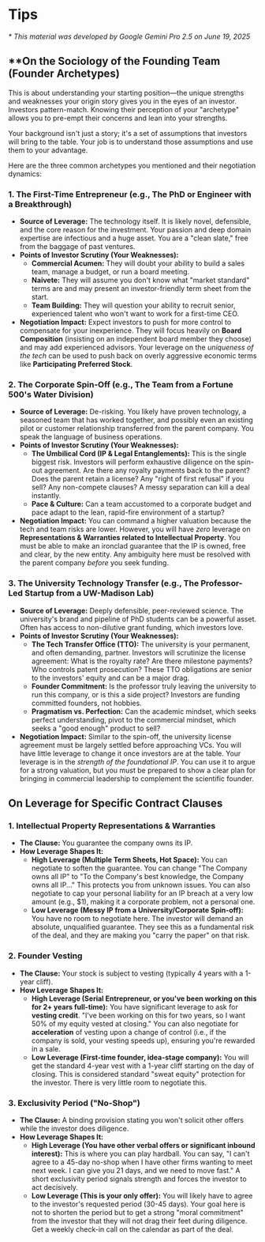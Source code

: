 # Tips

*\* This material was developed by Google Gemini Pro 2.5 on June 19, 2025*

## **On the Sociology of the Founding Team (Founder Archetypes)

This is about understanding your starting position—the unique strengths and weaknesses your origin story gives you in the eyes of an investor. Investors pattern-match. Knowing their perception of your "archetype" allows you to pre-empt their concerns and lean into your strengths.

Your background isn't just a story; it's a set of assumptions that investors will bring to the table. Your job is to understand those assumptions and use them to your advantage.

Here are the three common archetypes you mentioned and their negotiation dynamics:

### 1\. The First-Time Entrepreneur (e.g., The PhD or Engineer with a Breakthrough)

* **Source of Leverage:** The technology itself. It is likely novel, defensible, and the core reason for the investment. Your passion and deep domain expertise are infectious and a huge asset. You are a "clean slate," free from the baggage of past ventures.  
* **Points of Investor Scrutiny (Your Weaknesses):**  
  * **Commercial Acumen:** They will doubt your ability to build a sales team, manage a budget, or run a board meeting.  
  * **Naivete:** They will assume you don't know what "market standard" terms are and may present an investor-friendly term sheet from the start.  
  * **Team Building:** They will question your ability to recruit senior, experienced talent who won't want to work for a first-time CEO.  
* **Negotiation Impact:** Expect investors to push for more control to compensate for your inexperience. They will focus heavily on **Board Composition** (insisting on an independent board member they choose) and may add experienced advisors. Your leverage on the *uniqueness of the tech* can be used to push back on overly aggressive economic terms like **Participating Preferred Stock**.

### 2\. The Corporate Spin-Off (e.g., The Team from a Fortune 500's Water Division)

* **Source of Leverage:** De-risking. You likely have proven technology, a seasoned team that has worked together, and possibly even an existing pilot or customer relationship transferred from the parent company. You speak the language of business operations.  
* **Points of Investor Scrutiny (Your Weaknesses):**  
  * **The Umbilical Cord (IP & Legal Entanglements):** This is the single biggest risk. Investors will perform exhaustive diligence on the spin-out agreement. Are there any royalty payments back to the parent? Does the parent retain a license? Any "right of first refusal" if you sell? Any non-compete clauses? A messy separation can kill a deal instantly.  
  * **Pace & Culture:** Can a team accustomed to a corporate budget and pace adapt to the lean, rapid-fire environment of a startup?  
* **Negotiation Impact:** You can command a higher valuation because the tech and team risks are lower. However, you will have *zero* leverage on **Representations & Warranties related to Intellectual Property**. You must be able to make an ironclad guarantee that the IP is owned, free and clear, by the new entity. Any ambiguity here must be resolved with the parent company *before* you seek funding.

### 3\. The University Technology Transfer (e.g., The Professor-Led Startup from a UW-Madison Lab)

* **Source of Leverage:** Deeply defensible, peer-reviewed science. The university's brand and pipeline of PhD students can be a powerful asset. Often has access to non-dilutive grant funding, which investors love.  
* **Points of Investor Scrutiny (Your Weaknesses):**  
  * **The Tech Transfer Office (TTO):** The university is your permanent, and often demanding, partner. Investors will scrutinize the license agreement: What is the royalty rate? Are there milestone payments? Who controls patent prosecution? These TTO obligations are senior to the investors' equity and can be a major drag.  
  * **Founder Commitment:** Is the professor truly leaving the university to run this company, or is this a side project? Investors are funding committed founders, not hobbies.  
  * **Pragmatism vs. Perfection:** Can the academic mindset, which seeks perfect understanding, pivot to the commercial mindset, which seeks a "good enough" product to sell?  
* **Negotiation Impact:** Similar to the spin-off, the university license agreement must be largely settled before approaching VCs. You will have little leverage to change it once investors are at the table. Your leverage is in the *strength of the foundational IP*. You can use it to argue for a strong valuation, but you must be prepared to show a clear plan for bringing in commercial leadership to complement the scientific founder.

## On Leverage for Specific Contract Clauses

### 1\. Intellectual Property Representations & Warranties

* **The Clause:** You guarantee the company owns its IP.  
* **How Leverage Shapes It:**  
  * **High Leverage (Multiple Term Sheets, Hot Space):** You can negotiate to soften the guarantee. You can change "The Company owns all IP" to "To the Company's best knowledge, the Company owns all IP..." This protects you from unknown issues. You can also negotiate to cap your personal liability for an IP breach at a very low amount (e.g., $1), making it a corporate problem, not a personal one.  
  * **Low Leverage (Messy IP from a University/Corporate Spin-off):** You have no room to negotiate here. The investor will demand an absolute, unqualified guarantee. They see this as a fundamental risk of the deal, and they are making you "carry the paper" on that risk.

### 2\. Founder Vesting

* **The Clause:** Your stock is subject to vesting (typically 4 years with a 1-year cliff).  
* **How Leverage Shapes It:**  
  * **High Leverage (Serial Entrepreneur, or you've been working on this for 2+ years full-time):** You have significant leverage to ask for **vesting credit**. "I've been working on this for two years, so I want 50% of my equity vested at closing." You can also negotiate for **acceleration** of vesting upon a change of control (i.e., if the company is sold, your vesting speeds up), ensuring you're rewarded in a sale.  
  * **Low Leverage (First-time founder, idea-stage company):** You will get the standard 4-year vest with a 1-year cliff starting on the day of closing. This is considered standard "sweat equity" protection for the investor. There is very little room to negotiate this.

### 3\. Exclusivity Period ("No-Shop")

* **The Clause:** A binding provision stating you won't solicit other offers while the investor does diligence.  
* **How Leverage Shapes It:**  
  * **High Leverage (You have other verbal offers or significant inbound interest):** This is where you can play hardball. You can say, "I can't agree to a 45-day no-shop when I have other firms wanting to meet next week. I can give you 21 days, and we need to move fast." A short exclusivity period signals strength and forces the investor to act decisively.  
  * **Low Leverage (This is your only offer):** You will likely have to agree to the investor's requested period (30-45 days). Your goal here is not to shorten the period but to get a strong "moral commitment" from the investor that they will not drag their feet during diligence. Get a weekly check-in call on the calendar as part of the deal.
